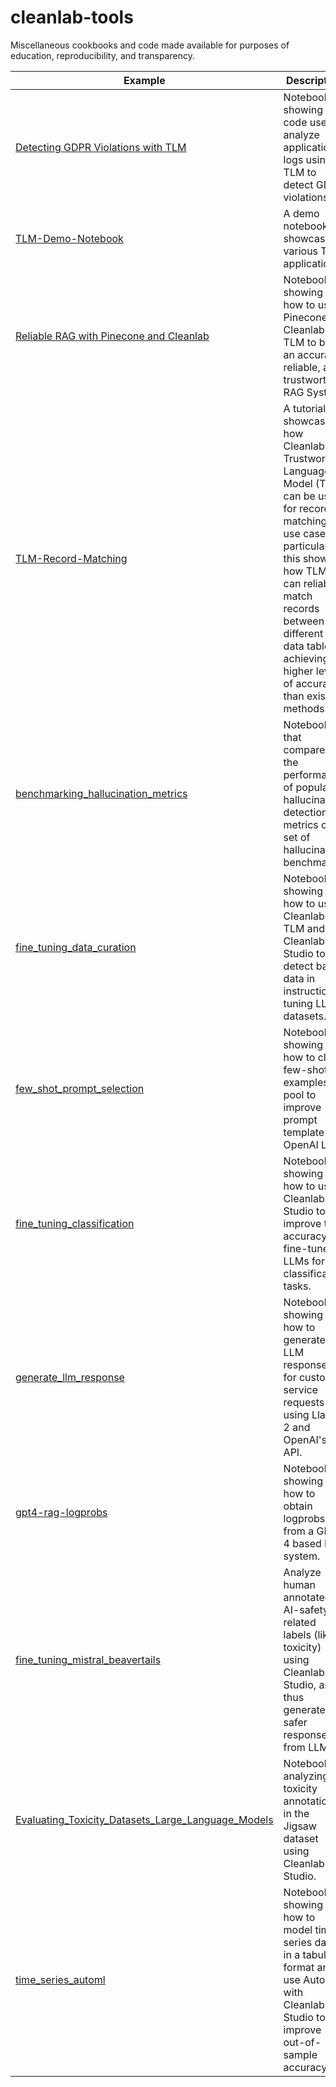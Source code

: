 # cleanlab-tools
Miscellaneous cookbooks and code made available for purposes of education, reproducibility, and transparency.


| Example                                                                                | Description                                                                                                                               |
|----------------------------------------------------------------------------------------|-------------------------------------------------------------------------------------------------------------------------------------------|
| [Detecting GDPR Violations with TLM](gdpr_tlm_blog_post/gdpr_tlm_blog_post.ipynb) | Notebook showing the code used to analyze application logs using TLM to detect GDPR violations
| [TLM-Demo-Notebook](TLM-Demo-Notebook/TLM-Demo.ipynb) | A demo notebook showcasing various TLM applications
| [Reliable RAG with Pinecone and Cleanlab](cleanlab_pinecone_rag_workflow/Cleanlab_Pinecone_RAG.ipynb) | Notebook showing how to use Pinecone + Cleanlab's TLM to build an accurate, reliable, and trustworthy RAG System. |
| [TLM-Record-Matching](TLM-Record-Matching/data_enrichment_record_matching_tutorial.ipynb) | A tutorial showcasing how Cleanlab's Trustworthy Language Model (TLM) can be used for record matching use cases. In particular, this shows how TLM can reliably match records between two different data tables, achieving higher levels of accuracy than existing methods.
| [benchmarking_hallucination_metrics](benchmarking_hallucination_metrics/benchmark_hallucination_metrics.ipynb) | Notebook that compares the performance of popular hallucination detection metrics on a set of hallucination benchmarks.
| [fine_tuning_data_curation](fine_tuning_data_curation/fine_tuning_data_curation.ipynb) | Notebook showing how to use Cleanlab TLM and Cleanlab Studio to detect bad data in instruction tuning LLM datasets.                       |
| [few_shot_prompt_selection](few_shot_prompt_selection/few_shot_prompt_selection.ipynb) | Notebook showing how to clean few-shot examples pool to improve prompt template for OpenAI LLM.                                           |
| [fine_tuning_classification](fine_tuning_classification/fine_tuning_LLM_with_noisy_labels.ipynb) | Notebook showing how to use Cleanlab Studio to improve the accuracy of fine-tuned LLMs for classification tasks.
| [generate_llm_response](generate_llm_response/generate_llm_response.ipynb)             | Notebook showing how to generate LLM responses for customer service requests using Llama 2 and OpenAI's API.                              |
| [gpt4-rag-logprobs](gpt4-rag-logprobs/gpt4-rag-logprobs.ipynb) | Notebook showing how to obtain logprobs from a GPT-4 based RAG system.|
| [fine_tuning_mistral_beavertails](fine_tuning_mistral_beavertails/beavertails.ipynb) | Analyze human annotated AI-safety-related labels (like toxicity) using Cleanlab Studio, and thus generate safer responses from LLMs.|
| [Evaluating_Toxicity_Datasets_Large_Language_Models](jigsaw_ai_safety_keras/Evaluating_Toxicity_Datasets_Large_Language_Models.ipynb) | Notebook on analyzing toxicity annotations in the Jigsaw dataset using Cleanlab Studio.|
| [time_series_automl](time_series_automl/cleanlab_time_series_automl.ipynb) | Notebook showing how to model time series data in a tabular format and use AutoML with Cleanlab Studio to improve out-of-sample accuracy. |